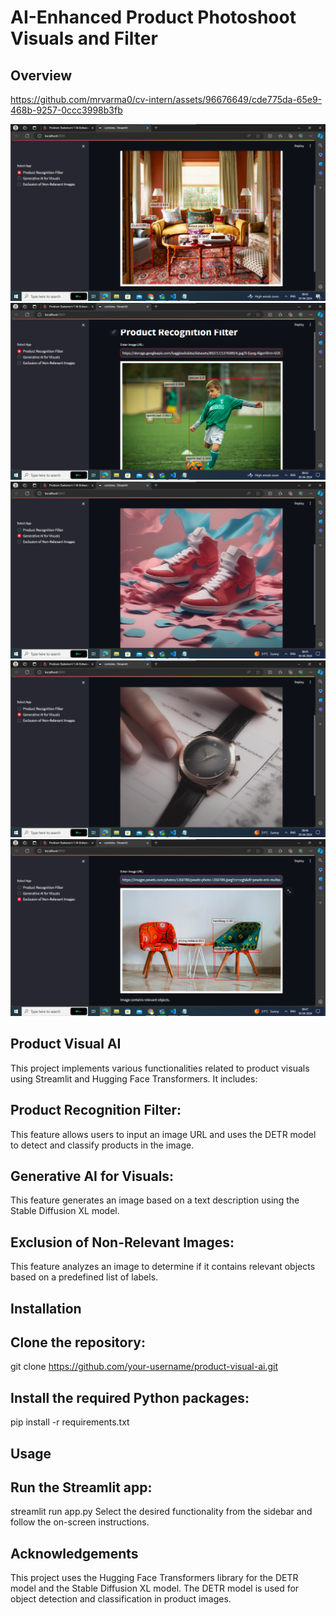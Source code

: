 # AI-Enhanced Product Photoshoot Visuals and Filter

## Overview

https://github.com/mrvarma0/cv-intern/assets/96676649/cde775da-65e9-468b-9257-0ccc3998b3fb

[![Watch the Video](Outputs/product_recognition.png)]([https://drive.google.com/file/d/1H9MF3ojI7VUCrociuMP0ZLGBnsdHSAlK/view?usp=sharing])
[![Watch the Video](Outputs/product_recognition_2.png)]([https://drive.google.com/file/d/1H9MF3ojI7VUCrociuMP0ZLGBnsdHSAlK/view?usp=sharing])
[![Watch the Video](Outputs/gen_ai_product.png)]([https://drive.google.com/file/d/1H9MF3ojI7VUCrociuMP0ZLGBnsdHSAlK/view?usp=sharing])
[![Watch the Video](Outputs/gen_ai_product_2.png)]([https://drive.google.com/file/d/1H9MF3ojI7VUCrociuMP0ZLGBnsdHSAlK/view?usp=sharing])
[![Watch the Video](Outputs/exclusion_images.png)]([https://drive.google.com/file/d/1H9MF3ojI7VUCrociuMP0ZLGBnsdHSAlK/view?usp=sharing])

## Product Visual AI

This project implements various functionalities related to product visuals using Streamlit and Hugging Face Transformers. It includes:

## Product Recognition Filter: 
This feature allows users to input an image URL and uses the DETR model to detect and classify products in the image.

## Generative AI for Visuals: 
This feature generates an image based on a text description using the Stable Diffusion XL model.

## Exclusion of Non-Relevant Images: 
This feature analyzes an image to determine if it contains relevant objects based on a predefined list of labels.

## Installation

## Clone the repository:

git clone https://github.com/your-username/product-visual-ai.git

## Install the required Python packages:

pip install -r requirements.txt

## Usage
## Run the Streamlit app:

streamlit run app.py
Select the desired functionality from the sidebar and follow the on-screen instructions.

## Acknowledgements

This project uses the Hugging Face Transformers library for the DETR model and the Stable Diffusion XL model.
The DETR model is used for object detection and classification in product images.
